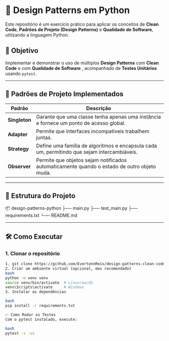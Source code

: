 # 🎯 Design Patterns em Python

Este repositório é um exercício prático para aplicar os conceitos de **Clean Code**, **Padrões de Projeto (Design Patterns)** e **Qualidade de Software**, utilizando a linguagem Python.

## 📌 Objetivo

Implementar e demonstrar o uso de múltiplos **Design Patterns** com **Clean Code** e  com **Qualidade de Software** , acompanhado de **Testes Unitários** usando `pytest`.

---

## 🧱 Padrões de Projeto Implementados

| Padrão     | Descrição |
|------------|-----------|
| **Singleton** | Garante que uma classe tenha apenas uma instância e fornece um ponto de acesso global. |
| **Adapter** | Permite que interfaces incompatíveis trabalhem juntas. |
| **Strategy** | Define uma família de algoritmos e encapsula cada um, permitindo que sejam intercambiáveis. |
| **Observer** | Permite que objetos sejam notificados automaticamente quando o estado de outro objeto muda. |

---

## 📁 Estrutura do Projeto

📦 design-patterns-python
├── main.py 
├── test_main.py 
├── requirements.txt
└── README.md

---

## 🛠️ Como Executar

### 1. Clonar o repositório

```bash
1. git clone https://github.com/EvertonnReis/design-patterns-clean-code-posgraducao.git
2. Criar um ambiente virtual (opcional, mas recomendado)
bash
python -m venv venv
source venv/bin/activate  # Linux/macOS
venv\Scripts\activate     # Windows
3. Instalar as dependências

bash
pip install -r requirements.txt

✅ Como Rodar os Testes
Com o pytest instalado, execute:

bash
pytest -s -vv